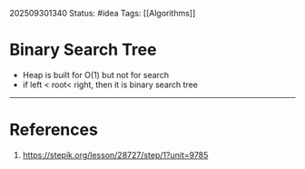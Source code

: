 202509301340
Status: #idea
Tags: [[Algorithms]]

# Binary Search Tree

- Heap is built for O(1) but not for search
- if left < root< right, then it is binary search tree
---
# References

1. https://stepik.org/lesson/28727/step/1?unit=9785